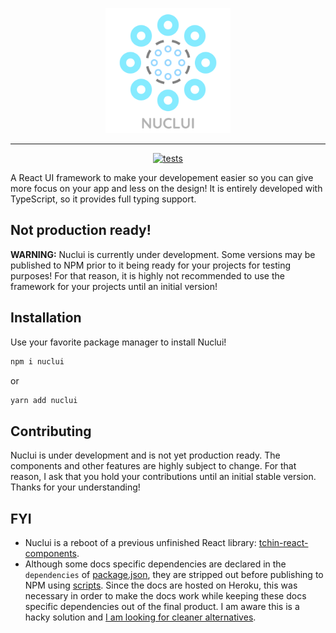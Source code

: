 <p align="center">
    <a href="http://nuclui.chintristan.io/">
        <img src="docs/public/assets/images/logo-name.png" alt="Nuclui Logo" width="200" />
    </a>
</p>

---

<div align="center">

[![tests](https://github.com/maxijonson/nuclui/workflows/tests/badge.svg)](https://github.com/maxijonson/nuclui/actions?query=workflow%3Atests)

</div>

A React UI framework to make your developement easier so you can give more focus on your app and less on the design! It is entirely developed with TypeScript, so it provides full typing support.

## Not production ready!

**WARNING:** Nuclui is currently under development. Some versions may be published to NPM prior to it being ready for your projects for testing purposes! For that reason, it is highly not recommended to use the framework for your projects until an initial version!

## Installation

Use your favorite package manager to install Nuclui!

```bash
npm i nuclui
```

or

```bash
yarn add nuclui
```

## Contributing

Nuclui is under development and is not yet production ready. The components and other features are highly subject to change. For that reason, I ask that you hold your contributions until an initial stable version. Thanks for your understanding!

## FYI

-   Nuclui is a reboot of a previous unfinished React library: [tchin-react-components](https://github.com/maxijonson/tchin-react-components).
-   Although some docs specific dependencies are declared in the `dependencies` of [package.json](./package.json), they are stripped out before publishing to NPM using [scripts](./scripts/prepublishOnly.js). Since the docs are hosted on Heroku, this was necessary in order to make the docs work while keeping these docs specific dependencies out of the final product. I am aware this is a hacky solution and [I am looking for cleaner alternatives](https://stackoverflow.com/questions/62460197/how-do-you-exclude-certain-dependencies-from-being-published-with-npm).
